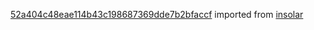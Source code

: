 [52a404c48eae114b43c198687369dde7b2bfaccf](https://github.com/insolar/insolar/commit/52a404c48eae114b43c198687369dde7b2bfaccf) imported from [insolar](https://github.com/insolar/insolar)
